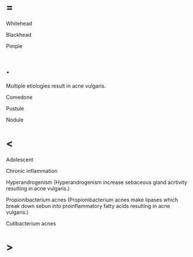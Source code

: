 # =

Whitehead

Blackhead

Pimple

# .

Multiple etiologies result in acne vulgaris.

Comedone

Pustule

Nodule

# <

Adolescent

Chronic inflammation

Hyperandrogenism (Hyperandrogenism increase sebaceous gland acrtivity resulting in acne vulgaris.)

Propionibacterium acnes (Propionibacterium acnes make lipases which break down sebun into proinflammatory fatty acids resulting in acne vulgaris.)

Cutibacterium acnes

# >
